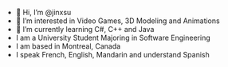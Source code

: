 - 👋 Hi, I’m @jinxsu
- 👀 I’m interested in Video Games, 3D Modeling and Animations
- 🌱 I’m currently learning C#, C++ and Java
- I am a University Student Majoring in Software Engineering
- I am based in Montreal, Canada
- I speak French, English, Mandarin and understand Spanish

<!---
jinxsu/jinxsu is a ✨ special ✨ repository because its `README.md` (this file) appears on your GitHub profile.
You can click the Preview link to take a look at your changes.
--->
